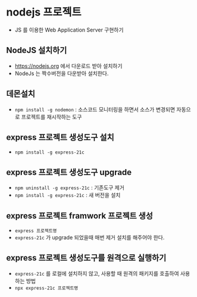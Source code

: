 # nodejs 프로젝트

- JS 를 이용한 Web Application Server 구현하기

## NodeJS 설치하기

- https://nodejs.org 에서 다운로드 받아 설치하기
- NodeJs 는 짝수버전을 다운받아 설치한다.

## 데몬설치

- `npm install -g nodemon` : 소스코드 모니터링을 하면서 소스가 변경되면 자동으로 프로젝트를 재시작하는 도구

## express 프로젝트 생성도구 설치

- `npm install -g express-21c`

## express 프로젝트 생성도구 upgrade

- `npm uninstall -g express-21c` : 기존도구 제거
- `npm install -g express-21c` : 새 버전을 설치

## express 프로젝트 framwork 프로젝트 생성

- `express 프로젝트명`
- `express-21c` 가 upgrade 되었을때 매번 제거 설치를 해주어야 한다.

## express 프로젝트 생성도구를 원격으로 실행하기

- `express-21c` 를 로컬에 설치하지 않고, 사용할 때 원격의 패키지를 호출하여 사용하는 방법
- `npx express-21c 프로젝트명`
